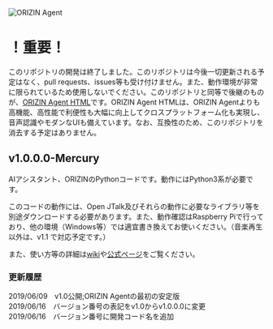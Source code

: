 ![ORIZIN Agent](https://robot-inventor.github.io/ORIZIN_Agent/icon/header_image.svg)
# ！重要！
このリポジトリの開発は終了しました。このリポジトリは今後一切更新される予定はなく、pull requests、issues等も受け付けません。また、動作環境が非常に限られているため使用しないでください。このリポジトリと同等で後継のものが、[ORIZIN Agent HTML](https://github.com/Robot-Inventor/ORIZIN-Agent-HTML)です。ORIZIN Agent HTMLは、ORIZIN Agentよりも高機能、高性能で利便性も大幅に向上してクロスプラットフォーム化も実現し、音声認識やモダンなUIも備えています。なお、互換性のため、このリポジトリを消去する予定はありません。

## v1.0.0.0-Mercury
AIアシスタント、ORIZINのPythonコードです。動作にはPython3系が必要です。

このコードの動作には、Open JTalk及びそれらの動作に必要なライブラリ等を別途ダウンロードする必要があります。また、動作確認はRaspberry Piで行っており、他の環境（Windows等）では適宜書き換えてお使いください。（音楽再生以外は、v1.1 で対応予定です。）

また、使い方等の詳細は[wiki](https://github.com/Robot-Inventor/ORIZIN_Agent/wiki)や[公式ページ](https://robot-inventor.github.io/ORIZIN_Agent/)をご覧ください。

### 更新履歴  
2019/06/09　v1.0公開;ORIZIN Agentの最初の安定版  
2019/06/16　バージョン番号の表記をv1.0からv1.0.0.0に変更  
2019/06/16　バージョン番号に開発コード名を追加  
